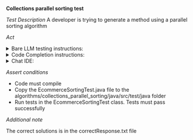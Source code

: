 **Collections parallel sorting test**

*Test Description*
A developer is trying to generate a method using a parallel sorting algorithm

*Act*

<details>
<summary>Bare LLM testing instructions:</summary>

- Open the prompt.txt file
- Copy a question located in the prompt.txt file to the chat window
- Submit the question
- Open the project algorithms/collections-parallel-sorting/java
- Open the EcommerceSorting class
- Change the priceSorting method to the suggested method

</details>

<details>
<summary>Code Completion instructions:</summary>

- Open the project algorithms/collections-parallel-sorting/java in IDE
- Open the EcommerceSorting class
- Type at the end of the class:

```java
// Implemented method that uses a parallel stream
public static Map<String, BigDecimal> priceSortingParallelStream(Map<String, BigDecimal> products, String sortingType) {
```

- Press ENTER
- Accept a sequence of suggestions using the TAB and ENTER keys
- Add all necessary imports
- Remove the priceSorting method
- Change the name of the priceSortingParallelStream method to priceSorting

</details>

<details>
<summary>Chat IDE:</summary>

- Open the project algorithms/collections-parallel-sorting/java
- Open the EcommerceSorting class
- Highlight the priceSorting method
- Type in the chat window:

```java
Implement the priceSorting method using a parallel stream
```

- Change the priceSorting method to the suggested method
  
</details>

*Assert conditions*

- Code must compile
- Copy the EcommerceSortingTest.java file to the algorithms/collections_parallel_sorting/java/src/test/java folder
- Run tests in the EcommerceSortingTest class. Tests must pass successfully

*Additional note*

The correct solutions is in the correctResponse.txt file
